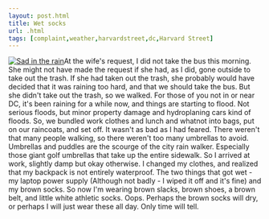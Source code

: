 ```yaml
---
layout: post.html
title: Wet socks
url: .html
tags: [complaint,weather,harvardstreet,dc,Harvard Street]
---
```

[![Sad in the rain](http://farm2.static.flickr.com/1031/808259072_78adf6a94f_m.jpg)](http://www.flickr.com/photos/thetejon/808259072/)At the wife's request, I did not take the bus this morning. She might not have made the request if she had, as I did, gone outside to take out the trash. If she had taken out the trash, she probably would have decided that it was raining too hard, and that we should take the bus. But she didn't take out the trash, so we walked. For those of you not in or near DC, it's been raining for a while now, and things are starting to flood. Not serious floods, but minor property damage and hydroplaning cars kind of floods. So, we bundled work clothes and lunch and whatnot into bags, put on our raincoats, and set off. It wasn't as bad as I had feared. There weren't that many people walking, so there weren't too many umbrellas to avoid. Umbrellas and puddles are the scourge of the city rain walker. Especially those giant golf umbrellas that take up the entire sidewalk. So I arrived at work, slightly damp but okay otherwise. I changed my clothes, and realized that my backpack is not entirely waterproof. The two things that got wet - my laptop power supply (Although not badly - I wiped it off and it's fine) and my brown socks. So now I'm wearing brown slacks, brown shoes, a brown belt, and little white athletic socks. Oops. Perhaps the brown socks will dry, or perhaps I will just wear these all day. Only time will tell.
